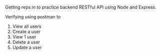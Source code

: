 Getting reps in to practice backend RESTful API using Node and Express.

Verifying using postman to
1. View all users
2. Create a user
3. View 1 user
4. Delete a user
5. Update a user